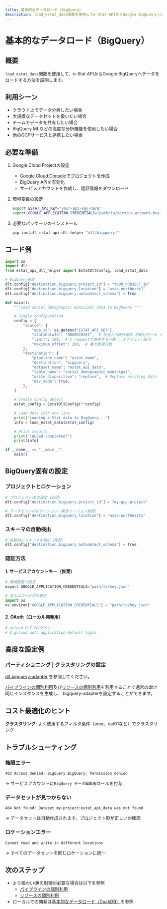 ```yaml
---
title: 基本的なデータロード（BigQuery）
description: load_estat_data関数を使用してe-Stat APIからGoogle BigQueryへデータをロードする方法とクラウド環境での設定例
---
```


# 基本的なデータロード（BigQuery）

## 概要

`load_estat_data`関数を使用して、e-Stat APIからGoogle BigQueryへデータをロードする方法を説明します。

## 利用シーン

- クラウド上でデータ分析したい場合
- 大規模なデータセットを扱いたい場合
- チームでデータを共有したい場合
- BigQuery MLなどの高度な分析機能を使用したい場合
- 他のGCPサービスと連携したい場合

## 必要な準備

1. Google Cloud Projectの設定
   - [Google Cloud Console](https://console.cloud.google.com/)でプロジェクトを作成
   - BigQuery APIを有効化
   - サービスアカウントを作成し、認証情報をダウンロード

2. 環境変数の設定
   ```bash
   export ESTAT_API_KEY="your-api-key-here"
   export GOOGLE_APPLICATION_CREDENTIALS="path/to/service-account-key.json"
   ```

3. 必要なパッケージのインストール
   ```bash
   pip install estat-api-dlt-helper "dlt[bigquery]"
   ```

## コード例

```python
import os
import dlt
from estat_api_dlt_helper import EstatDltConfig, load_estat_data

# BigQuery設定
dlt.config["destination.bigquery.project_id"] = "YOUR_PROJECT_ID"
dlt.config["destination.bigquery.location"] = "asia-northeast1"
dlt.config["destination.bigquery.autodetect_schema"] = True

def main():
    """Load social demographic municipal data to BigQuery."""

    # Simple configuration
    config = {
        "source": {
            "app_id": os.getenv("ESTAT_API_KEY"),
            "statsDataId": "0000020201",  # 社会人口統計体系 市町村データ 人口・世帯データ
            "limit": 100,  # 1 requestで取得する行数 | デフォルト:10万
            "maximum_offset": 200,  # 最大取得行数
        },
        "destination": {
            "pipeline_name": "estat_demo",
            "destination": "bigquery",
            "dataset_name": "estat_api_data",
            "table_name": "social_demographic_municipal",
            "write_disposition": "replace",  # Replace existing data
            "dev_mode": True,
        },
    }

    # Create config object
    estat_config = EstatDltConfig(**config)

    # Load data with one line
    print("Loading e-Stat data to BigQuery...")
    info = load_estat_data(estat_config)

    # Print results
    print("\nLoad completed!")
    print(info)

if __name__ == "__main__":
    main()
```

## BigQuery固有の設定

### プロジェクトとロケーション

```python
# プロジェクトIDの設定（必須）
dlt.config["destination.bigquery.project_id"] = "my-gcp-project"

# データセットのロケーション（東京リージョン推奨）
dlt.config["destination.bigquery.location"] = "asia-northeast1"
```

### スキーマの自動検出

```python
# 自動的にスキーマを検出（推奨）
dlt.config["destination.bigquery.autodetect_schema"] = True
```

### 認証方法

#### 1. サービスアカウントキー（推奨）
```python
# 環境変数で設定
export GOOGLE_APPLICATION_CREDENTIALS="path/to/key.json"

# またはコード内で設定
import os
os.environ["GOOGLE_APPLICATION_CREDENTIALS"] = "path/to/key.json"
```

#### 2. OAuth（ローカル開発用）

```bash
# gcloud CLIでログイン
# $ gcloud auth application-default login
```

## 高度な設定例

### パーティショニング | クラスタリングの設定

[dlt bigquery-adapter](https://dlthub.com/docs/dlt-ecosystem/destinations/bigquery#bigquery-adapter)
を参照してください。

[パイプラインの個別利用](./pipeline_example.md)及び[リソースの個別利用](./resource_example.md)を利用することで通常のdltと同じインスタンスを生成し、
bigquery-adapterを設定することができます。

## コスト最適化のヒント

**クラスタリング**: よく使用するフィルタ条件（area、cat01など）でクラスタリング

## トラブルシューティング

### 権限エラー
```
403 Access Denied: BigQuery BigQuery: Permission denied
```
→ サービスアカウントに`BigQuery データ編集者`ロールを付与

### データセットが見つからない
```
404 Not found: Dataset my-project:estat_api_data was not found
```
→ データセットは自動作成されます。プロジェクトIDが正しいか確認

### ロケーションエラー
```
Cannot read and write in different locations
```
→ すべてのデータセットを同じロケーションに統一

## 次のステップ

- より細かいdltの制御が必要な場合は以下を参照
  - [パイプラインの個別利用](./pipeline_example.md)
  - [リソースの個別利用](./resource_example.md)
- ローカルでの開発は[基本的なデータロード（DuckDB）](./basic_load_example.md)を参照
